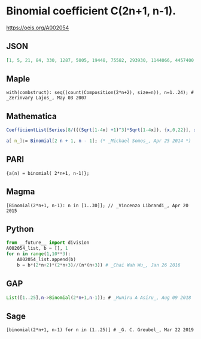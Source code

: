 # Binomial coefficient C\(2n\+1, n\-1\)\.
https://oeis.org/A002054
## JSON
```JSON
[1, 5, 21, 84, 330, 1287, 5005, 19448, 75582, 293930, 1144066, 4457400, 17383860, 67863915, 265182525, 1037158320, 4059928950, 15905368710, 62359143990, 244662670200, 960566918220, 3773655750150, 14833897694226, 58343356817424, 229591913401900]
```
## Maple
```Maple
with(combstruct): seq((count(Composition(2*n+2), size=n)), n=1..24); # _Zerinvary Lajos_, May 03 2007
```
## Mathematica
```Mathematica
CoefficientList[Series[8/(((Sqrt[1-4x] +1)^3)*Sqrt[1-4x]), {x,0,22}], x] (* _Robert G. Wilson v_, Aug 08 2011 *)
```
```Mathematica
a[ n_]:= Binomial[2 n + 1, n - 1]; (* _Michael Somos_, Apr 25 2014 *)
```
## PARI
```PARI
{a(n) = binomial( 2*n+1, n-1)};
```
## Magma
```Magma
[Binomial(2*n+1, n-1): n in [1..30]]; // _Vincenzo Librandi_, Apr 20 2015
```
## Python
```Python
from __future__ import division
A002054_list, b = [], 1
for n in range(1,10**3):
    A002054_list.append(b)
    b = b*(2*n+2)*(2*n+3)//(n*(n+3)) # _Chai Wah Wu_, Jan 26 2016
```
## GAP
```GAP
List([1..25],n->Binomial(2*n+1,n-1)); # _Muniru A Asiru_, Aug 09 2018
```
## Sage
```Sage
[binomial(2*n+1, n-1) for n in (1..25)] # _G. C. Greubel_, Mar 22 2019
```
